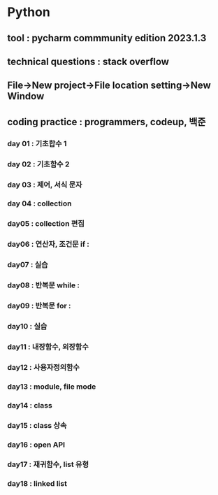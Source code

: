 # Python
## tool : pycharm commmunity edition 2023.1.3
## technical questions : stack overflow
## File->New project->File location setting->New Window
## coding practice : programmers, codeup, 백준
### day 01 : 기초합수 1
### day 02 : 기초함수 2
### day 03 : 제어, 서식 문자
### day 04 : collection
### day05 : collection 편집
### day06 : 연산자, 조건문 if :
### day07 : 실습
### day08 : 반복문 while : 
### day09 : 반복문 for :
### day10 : 실습
### day11 : 내장함수, 외장함수
### day12 : 사용자정의함수
### day13 : module, file mode
### day14 : class
### day15 : class 상속
### day16 : open API
### day17 : 재귀함수, list 유형
### day18 : linked list
